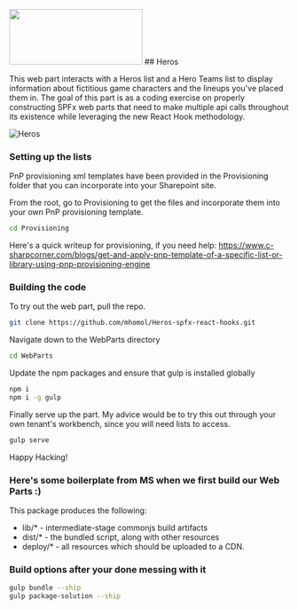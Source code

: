 <img src="https://github.com/mhomol/Heros-spfx-react-hooks/blob/master/React-Hooks-365.png?raw=true" width="240" height="100" />
## Heros

This web part interacts with a Heros list and a Hero Teams list to display information about fictitious game characters and the lineups you've placed them in. The goal of this part is as a coding exercise on properly constructing SPFx web parts that need to make multiple api calls throughout its existence while leveraging the new React Hook methodology.

![Heros](https://github.com/mhomol/Heros-spfx-react-hooks/blob/master/Heroes-Full.gif?raw=true)

### Setting up the lists

PnP provisioning xml templates have been provided in the Provisioning folder that you can incorporate into your Sharepoint site.

From the root, go to Provisioning to get the files and incorporate them into your own PnP provisioning template.

```bash
cd Provisioning
```

Here's a quick writeup for provisioning, if you need help: https://www.c-sharpcorner.com/blogs/get-and-apply-pnp-template-of-a-specific-list-or-library-using-pnp-provisioning-engine

### Building the code

To try out the web part, pull the repo.

```bash
git clone https://github.com/mhomol/Heros-spfx-react-hooks.git
```

Navigate down to the WebParts directory

```bash
cd WebParts
```

Update the npm packages and ensure that gulp is installed globally

```bash
npm i
npm i -g gulp
```

Finally serve up the part.  My advice would be to try this out through your own tenant's workbench, since you will need lists to access.

```bash
gulp serve
```

Happy Hacking!

### Here's some boilerplate from MS when we first build our Web Parts :)

This package produces the following:

- lib/\* - intermediate-stage commonjs build artifacts
- dist/\* - the bundled script, along with other resources
- deploy/\* - all resources which should be uploaded to a CDN.

### Build options after your done messing with it

```bash
gulp bundle --ship
gulp package-solution --ship
```
